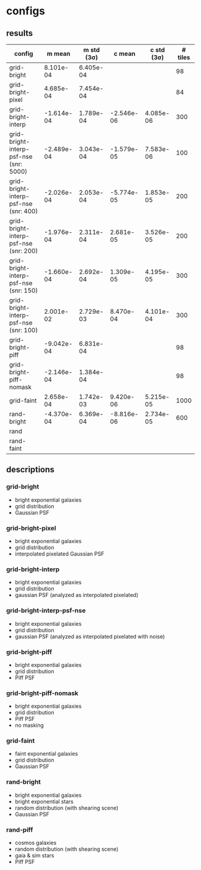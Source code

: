 # configs

## results

|	config	|	m mean	|	m std (3σ)	|	c mean	|	c std (3σ)	|	# tiles	|
|---|---|---|---|---|---|
|	grid-bright	|	8.101e-04	|	6.405e-04	|		|		|	98	|
|	grid-bright-pixel	|	4.685e-04	|	7.454e-04	|		|		|	84	|
|	grid-bright-interp	|	-1.614e-04	|	1.789e-04	|	-2.546e-06	|	4.085e-06	|	300	|
|	grid-bright-interp-psf-nse (snr: 5000)	|	-2.489e-04	|	3.043e-04	|	-1.579e-05	|	7.583e-06	|	100	|
|	grid-bright-interp-psf-nse (snr: 400)	|	-2.026e-04	|	2.053e-04	|	-5.774e-05	|	1.853e-05	|	200	|
|	grid-bright-interp-psf-nse (snr: 200)	|	-1.976e-04	|	2.311e-04	|	2.681e-05	|	3.526e-05	|	200	|
|	grid-bright-interp-psf-nse (snr: 150)	|	-1.660e-04	|	2.692e-04	|	1.309e-05	|	4.195e-05	|	300	|
|	grid-bright-interp-psf-nse (snr: 100)	|	2.001e-02	|	2.729e-03	|	8.470e-04	|	4.101e-04	|	300	|
|	grid-bright-piff	|	-9.042e-04	|	6.831e-04	|		|		|	98	|
|	grid-bright-piff-nomask	|	-2.146e-04	|	1.384e-04	|		|		|	98	|
|	grid-faint	|	2.658e-04	|	1.742e-03	|	9.420e-06	|	5.215e-05	|	1000	|
| rand-bright	| -4.370e-04	| 6.369e-04	| -8.816e-06	| 2.734e-05	| 600	|
|	rand	|		|		|		|		|		|
|	rand-faint	|		|		|		|		|		|

## descriptions

### grid-bright

- bright exponential galaxies
- grid distribution
- Gaussian PSF

### grid-bright-pixel

- bright exponential galaxies
- grid distribution
- interpolated pixelated Gaussian PSF

### grid-bright-interp

- bright exponential galaxies
- grid distribution
- gaussian PSF (analyzed as interpolated pixelated)

### grid-bright-interp-psf-nse

- bright exponential galaxies
- grid distribution
- gaussian PSF (analyzed as interpolated pixelated with noise)

### grid-bright-piff

- bright exponential galaxies
- grid distribution
- Piff PSF

### grid-bright-piff-nomask

- bright exponential galaxies
- grid distribution
- Piff PSF
- no masking

### grid-faint

- faint exponential galaxies
- grid distribution
- Gaussian PSF

### rand-bright

- bright exponential galaxies
- bright exponential stars
- random distribution (with shearing scene)
- Gaussian PSF

### rand-piff

- cosmos galaxies
- random distribution (with shearing scene)
- gaia & sim stars
- Piff PSF
